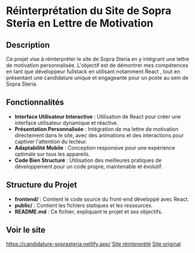 # Réinterprétation du Site de Sopra Steria en Lettre de Motivation

## Description

Ce projet vise à réinterpréter le site de Sopra Steria en y intégrant une lettre de motivation personnalisée. L'objectif est de démontrer mes compétences en tant que développeur fullstack en utilisant notamment React , tout en présentant une candidature unique et engageante pour un poste au sein de Sopra Steria.

## Fonctionnalités

- **Interface Utilisateur Interactive** : Utilisation de React pour créer une interface utilisateur dynamique et réactive.
- **Présentation Personnalisée** : Intégration de ma lettre de motivation directement dans le site, avec des animations et des interactions pour captiver l'attention du lecteur.
- **Adaptabilité Mobile** : Conception responsive pour une expérience optimale sur tous les appareils.
- **Code Bien Structuré** : Utilisation des meilleures pratiques de développement pour un code propre, maintenable et évolutif.

## Structure du Projet

- **frontend/** : Contient le code source du front-end développé avec React.
- **public/** : Contient les fichiers statiques et les ressources.
- **README.md** : Ce fichier, expliquant le projet et ses objectifs.

## Voir le site

https://candidature-soprasteria.netlify.app/
[Site réinterprété](https://candidature-soprasteria.netlify.app/)
[Site original](https://www.soprasteria.com/fr/)